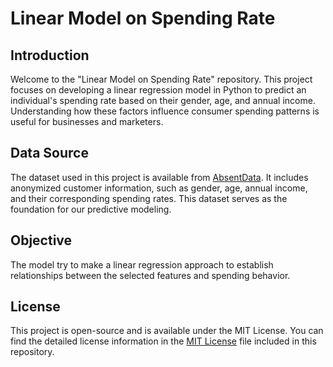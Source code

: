 # Linear Model on Spending Rate

## Introduction

Welcome to the "Linear Model on Spending Rate" repository. This project focuses on developing a linear regression model in Python to predict an individual's spending rate based on their gender, age, and annual income. Understanding how these factors influence consumer spending patterns is useful for businesses and marketers.

## Data Source

The dataset used in this project is available from [AbsentData](https://absentdata.com/data-analysis/where-to-find-data/). It includes anonymized customer information, such as gender, age, annual income, and their corresponding spending rates. This dataset serves as the foundation for our predictive modeling.

## Objective

The model try to make a linear regression approach to establish relationships between the selected features and spending behavior.

## License

This project is open-source and is available under the MIT License. You can find the detailed license information in the [MIT License](LICENSE) file included in this repository.

